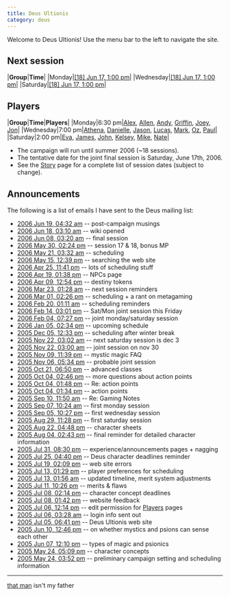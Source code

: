 ```yaml
---
title: Deus Ultionis
category: deus
---
```

Welcome to Deus Ultionis! Use the menu bar to the left to navigate the site.

## Next session

|__Group__|__Time__|
|Monday|[[18] Jun 17, 1:00 pm](joint-18)|
|Wednesday|[[18] Jun 17, 1:00 pm](joint-18)|
|Saturday|[[18] Jun 17, 1:00 pm](joint-18)|

## Players

|__Group__|__Time__|__Players__|
|Monday|6:30 pm|[Alex](player-alex), [Allen](player-allen), [Andy](player-andy), [Griffin](player-griffin), [Joey](player-joey), [Jon](player-jon)|
|Wednesday|7:00 pm|[Athena](player-athena), [Danielle](player-danielle), [Jason](player-jason), [Lucas](player-lucas), [Mark](player-mark), [Oz](player-ozzyie), [Paul](player-paul)|
|Saturday|2:00 pm|[Eva](player-eva), [James](player-james), [John](player-john), [Kelsey](player-kelsey), [Mike](player-mike), [Nate](player-nate)|

* The campaign will run until summer 2006 (~18 sessions).
* The tentative date for the joint final session is Saturday, June 17th, 2006.
* See the [Story](story) page for a complete list of session dates (subject to change).

## Announcements

The following is a list of emails I have sent to the Deus mailing list:

* [2006 Jun 19, 04:32 am](email-200606190432) -- post-campaign musings
* [2006 Jun 18, 03:10 am](email-200606180310) -- wiki opened
* [2006 Jun 08, 03:20 am](email-200606080320) -- final session
* [2006 May 30, 02:24 pm](email-200605301424) -- session 17 &amp; 18, bonus MP
* [2006 May 21, 03:32 am](email-200605210332) -- scheduling
* [2006 May 15, 12:39 pm](email-200605151239) -- searching the web site
* [2006 Apr 25, 11:41 pm](email-200604252341) -- lots of scheduling stuff
* [2006 Apr 19, 01:38 pm](email-200604191338) -- NPCs page
* [2006 Apr 09, 12:54 pm](email-200604091254) -- destiny tokens
* [2006 Mar 23, 01:28 am](email-200603230128) -- next session reminders
* [2006 Mar 01, 02:26 pm](email-200603011426) -- scheduling + a rant on metagaming
* [2006 Feb 20, 01:11 am](email-200602200111) -- scheduling reminders
* [2006 Feb 14, 03:01 pm](email-200602141501) -- Sat/Mon joint session this Friday
* [2006 Feb 04, 07:27 pm](email-200602041927) -- joint monday/saturday session
* [2006 Jan 05, 02:34 pm](email-200601051434) -- upcoming schedule
* [2005 Dec 05, 12:33 pm](email-200512051233) -- scheduling after winter break
* [2005 Nov 22, 03:02 am](email-200511220302) -- next saturday session is dec 3
* [2005 Nov 22, 03:00 am](email-200511220300) -- joint session on nov 30
* [2005 Nov 09, 11:39 pm](email-200511092339) -- mystic magic FAQ
* [2005 Nov 06, 05:34 pm](email-200511061734) -- probable joint session
* [2005 Oct 21, 06:50 pm](email-200510211850) -- advanced classes
* [2005 Oct 04, 02:46 pm](email-200510041446) -- more questions about action points
* [2005 Oct 04, 01:48 pm](email-200510041348) -- Re: action points
* [2005 Oct 04, 01:34 pm](email-200510041334) -- action points
* [2005 Sep 10, 11:50 am](email-200509101150) -- Re: Gaming Notes
* [2005 Sep 07, 10:24 am](email-200509071024) -- first monday session
* [2005 Sep 05, 10:27 pm](email-200509052227) -- first wednesday session
* [2005 Aug 29, 11:28 pm](email-200508292328) -- first saturday session
* [2005 Aug 22, 04:48 pm](email-200508221648) -- character sheets
* [2005 Aug 04, 02:43 pm](email-200508041443) -- final reminder for detailed character information
* [2005 Jul 31, 08:30 pm](email-200507312030) -- experience/announcements pages + nagging
* [2005 Jul 25, 04:40 pm](email-200507251640) -- Deus character deadlines reminder
* [2005 Jul 19, 02:09 pm](email-200507191409) -- web site errors
* [2005 Jul 13, 01:29 pm](email-200507131329) -- player preferences for scheduling
* [2005 Jul 13, 01:56 am](email-200507130156) -- updated timeline, merit system adjustments
* [2005 Jul 11, 10:26 pm](email-200507112226) -- merits &amp; flaws
* [2005 Jul 08, 02:14 pm](email-200507081414) -- character concept deadlines
* [2005 Jul 08, 01:42 pm](email-200507081342) -- website feedback
* [2005 Jul 06, 12:14 pm](email-200507061214) -- edit permission for [Players](players) pages
* [2005 Jul 06, 03:28 am](email-200507060328) -- login info sent out
* [2005 Jul 05, 06:41 pm](email-200507051841) -- Deus Ultionis web site
* [2005 Jun 10, 12:46 pm](email-200506101246) -- on whether mystics and psions can sense each other
* [2005 Jun 07, 12:10 pm](email-200506071210) -- types of magic and psionics
* [2005 May 24, 05:09 pm](email-200505241709) -- character concepts
* [2005 May 24, 03:52 pm](email-200505241552) -- preliminary campaign setting and scheduling information

---
[that man](https://www.asofterworld.com/index.php?id=97) isn't my father

